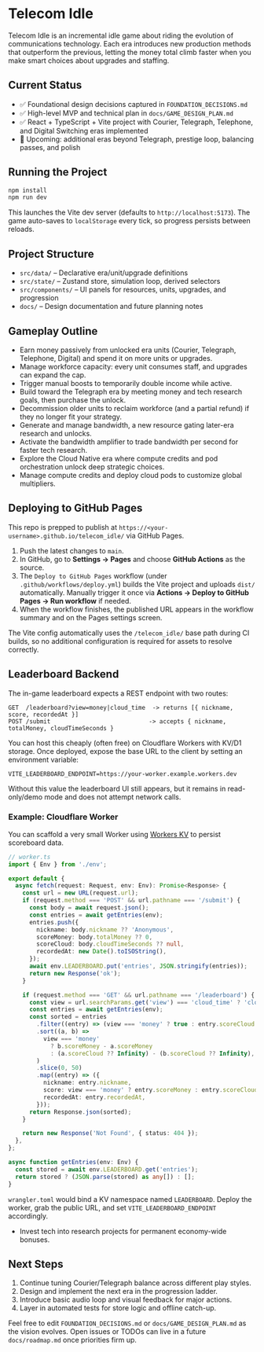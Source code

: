 # Telecom Idle

Telecom Idle is an incremental idle game about riding the evolution of communications technology. Each era introduces new production methods that outperform the previous, letting the money total climb faster when you make smart choices about upgrades and staffing.

## Current Status

- ✅ Foundational design decisions captured in `FOUNDATION_DECISIONS.md`
- ✅ High-level MVP and technical plan in `docs/GAME_DESIGN_PLAN.md`
- ✅ React + TypeScript + Vite project with Courier, Telegraph, Telephone, and Digital Switching eras implemented
- 🚧 Upcoming: additional eras beyond Telegraph, prestige loop, balancing passes, and polish

## Running the Project

```bash
npm install
npm run dev
```

This launches the Vite dev server (defaults to `http://localhost:5173`). The game auto-saves to `localStorage` every tick, so progress persists between reloads.

## Project Structure

- `src/data/` – Declarative era/unit/upgrade definitions
- `src/state/` – Zustand store, simulation loop, derived selectors
- `src/components/` – UI panels for resources, units, upgrades, and progression
- `docs/` – Design documentation and future planning notes

## Gameplay Outline

- Earn money passively from unlocked era units (Courier, Telegraph, Telephone, Digital) and spend it on more units or upgrades.
- Manage workforce capacity: every unit consumes staff, and upgrades can expand the cap.
- Trigger manual boosts to temporarily double income while active.
- Build toward the Telegraph era by meeting money and tech research goals, then purchase the unlock.
- Decommission older units to reclaim workforce (and a partial refund) if they no longer fit your strategy.
- Generate and manage bandwidth, a new resource gating later-era research and unlocks.
- Activate the bandwidth amplifier to trade bandwidth per second for faster tech research.
- Explore the Cloud Native era where compute credits and pod orchestration unlock deep strategic choices.
- Manage compute credits and deploy cloud pods to customize global multipliers.

## Deploying to GitHub Pages

This repo is prepped to publish at `https://<your-username>.github.io/telecom_idle/` via GitHub Pages.

1. Push the latest changes to `main`.
2. In GitHub, go to **Settings → Pages** and choose **GitHub Actions** as the source.
3. The `Deploy to GitHub Pages` workflow (under `.github/workflows/deploy.yml`) builds the Vite project and uploads `dist/` automatically. Manually trigger it once via **Actions → Deploy to GitHub Pages → Run workflow** if needed.
4. When the workflow finishes, the published URL appears in the workflow summary and on the Pages settings screen.

The Vite config automatically uses the `/telecom_idle/` base path during CI builds, so no additional configuration is required for assets to resolve correctly.

## Leaderboard Backend

The in-game leaderboard expects a REST endpoint with two routes:

```
GET  /leaderboard?view=money|cloud_time  -> returns [{ nickname, score, recordedAt }]
POST /submit                            -> accepts { nickname, totalMoney, cloudTimeSeconds }
```

You can host this cheaply (often free) on Cloudflare Workers with KV/D1 storage. Once deployed, expose the base URL to the client by setting an environment variable:

```
VITE_LEADERBOARD_ENDPOINT=https://your-worker.example.workers.dev
```

Without this value the leaderboard UI still appears, but it remains in read-only/demo mode and does not attempt network calls.

### Example: Cloudflare Worker

You can scaffold a very small Worker using [Workers KV](https://developers.cloudflare.com/workers/wrangler/workers-kv/) to persist scoreboard data.

```ts
// worker.ts
import { Env } from './env';

export default {
  async fetch(request: Request, env: Env): Promise<Response> {
    const url = new URL(request.url);
    if (request.method === 'POST' && url.pathname === '/submit') {
      const body = await request.json();
      const entries = await getEntries(env);
      entries.push({
        nickname: body.nickname ?? 'Anonymous',
        scoreMoney: body.totalMoney ?? 0,
        scoreCloud: body.cloudTimeSeconds ?? null,
        recordedAt: new Date().toISOString(),
      });
      await env.LEADERBOARD.put('entries', JSON.stringify(entries));
      return new Response('ok');
    }

    if (request.method === 'GET' && url.pathname === '/leaderboard') {
      const view = url.searchParams.get('view') === 'cloud_time' ? 'cloud_time' : 'money';
      const entries = await getEntries(env);
      const sorted = entries
        .filter((entry) => (view === 'money' ? true : entry.scoreCloud !== null))
        .sort((a, b) =>
          view === 'money'
            ? b.scoreMoney - a.scoreMoney
            : (a.scoreCloud ?? Infinity) - (b.scoreCloud ?? Infinity),
        )
        .slice(0, 50)
        .map((entry) => ({
          nickname: entry.nickname,
          score: view === 'money' ? entry.scoreMoney : entry.scoreCloud,
          recordedAt: entry.recordedAt,
        }));
      return Response.json(sorted);
    }

    return new Response('Not Found', { status: 404 });
  },
};

async function getEntries(env: Env) {
  const stored = await env.LEADERBOARD.get('entries');
  return stored ? (JSON.parse(stored) as any[]) : [];
}
```

`wrangler.toml` would bind a KV namespace named `LEADERBOARD`. Deploy the worker, grab the public URL, and set `VITE_LEADERBOARD_ENDPOINT` accordingly.
- Invest tech into research projects for permanent economy-wide bonuses.

## Next Steps

1. Continue tuning Courier/Telegraph balance across different play styles.
2. Design and implement the next era in the progression ladder.
3. Introduce basic audio loop and visual feedback for major actions.
4. Layer in automated tests for store logic and offline catch-up.

Feel free to edit `FOUNDATION_DECISIONS.md` or `docs/GAME_DESIGN_PLAN.md` as the vision evolves. Open issues or TODOs can live in a future `docs/roadmap.md` once priorities firm up.
